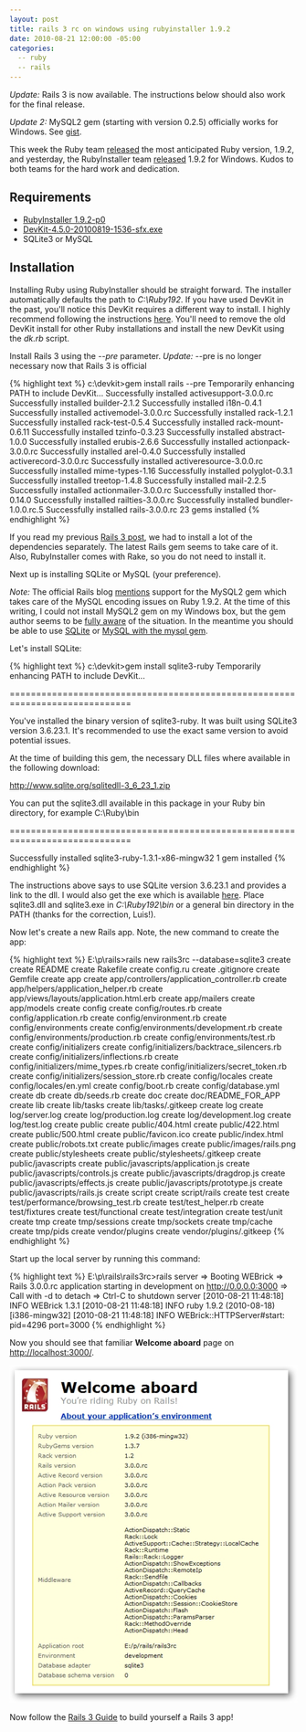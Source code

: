 ```yaml
---
layout: post
title: rails 3 rc on windows using rubyinstaller 1.9.2
date: 2010-08-21 12:00:00 -05:00
categories:
  -- ruby
  -- rails
---
```


*Update:* Rails 3 is now available.  The instructions below should also work for the final release.

*Update 2:* MySQL2 gem (starting with version 0.2.5) officially works for Windows.  See [gist](http://gist.github.com/635442).

This week the Ruby team [released](http://blade.nagaokaut.ac.jp/cgi-bin/scat.rb/ruby/ruby-talk/367983) the most anticipated Ruby version, 1.9.2, and yesterday, the RubyInstaller team [released](http://groups.google.com/group/rubyinstaller/browse_thread/thread/67902a04f12cc726#) 1.9.2 for Windows.  Kudos to both teams for the hard work and dedication.

## Requirements

* [RubyInstaller 1.9.2-p0](http://rubyforge.org/frs/download.php/72170/rubyinstaller-1.9.2-p0.exe) 
* [DevKit-4.5.0-20100819-1536-sfx.exe](http://github.com/downloads/oneclick/rubyinstaller/DevKit-4.5.0-20100819-1536-sfx.exe)
* SQLite3 or MySQL

## Installation

Installing Ruby using RubyInstaller should be straight forward.  The installer automatically defaults the path to *C:\Ruby192*.  If you have used DevKit in the past, you'll notice this DevKit requires a different way to install.  I highly recommend following the instructions [here](http://wiki.github.com/oneclick/rubyinstaller/development-kit).  You'll need to remove the old DevKit install for other Ruby installations and install the new DevKit using the *dk.rb* script.

Install Rails 3 using the *--pre* parameter.  *Update:* --pre is no longer necessary now that Rails 3 is official

{% highlight text %}
c:\devkit>gem install rails --pre
Temporarily enhancing PATH to include DevKit...
Successfully installed activesupport-3.0.0.rc
Successfully installed builder-2.1.2
Successfully installed i18n-0.4.1
Successfully installed activemodel-3.0.0.rc
Successfully installed rack-1.2.1
Successfully installed rack-test-0.5.4
Successfully installed rack-mount-0.6.11
Successfully installed tzinfo-0.3.23
Successfully installed abstract-1.0.0
Successfully installed erubis-2.6.6
Successfully installed actionpack-3.0.0.rc
Successfully installed arel-0.4.0
Successfully installed activerecord-3.0.0.rc
Successfully installed activeresource-3.0.0.rc
Successfully installed mime-types-1.16
Successfully installed polyglot-0.3.1
Successfully installed treetop-1.4.8
Successfully installed mail-2.2.5
Successfully installed actionmailer-3.0.0.rc
Successfully installed thor-0.14.0
Successfully installed railties-3.0.0.rc
Successfully installed bundler-1.0.0.rc.5
Successfully installed rails-3.0.0.rc
23 gems installed
{% endhighlight %}

If you read my previous [Rails 3 post](http://skim.la/2010/02/07/rails-3-beta-on-windows-using-rubyinstaller-187-rc2/), we had to install a lot of the dependencies separately.  The latest Rails gem seems to take care of it.  Also, RubyInstaller comes with Rake, so you do not need to install it.

Next up is installing SQLite or MySQL (your preference).

*Note:* The official Rails blog [mentions](http://weblog.rubyonrails.org/2010/7/26/rails-3-0-release-candidate) support for the MySQL2 gem which takes care of the MySQL encoding issues on Ruby 1.9.2.  At the time of this writing, I could not install MySQL2 gem on my Windows box, but the gem author seems to be [fully aware](http://github.com/brianmario/mysql2/issues#issue/8) of the situation.  In the meantime you should be able to use [SQLite](http://blog.mmediasys.com/2009/07/06/getting-started-with-rails-and-sqlite3/) or [MySQL with the mysql gem](http://blog.mmediasys.com/2009/07/06/getting-started-with-rails-and-mysql/).

Let's install SQLite:

{% highlight text %}
c:\devkit>gem install sqlite3-ruby
Temporarily enhancing PATH to include DevKit...

=============================================================================

  You've installed the binary version of sqlite3-ruby.
  It was built using SQLite3 version 3.6.23.1.
  It's recommended to use the exact same version to avoid potential issues.

  At the time of building this gem, the necessary DLL files where available
  in the following download:

  http://www.sqlite.org/sqlitedll-3_6_23_1.zip

  You can put the sqlite3.dll available in this package in your Ruby bin
  directory, for example C:\Ruby\bin

=============================================================================

Successfully installed sqlite3-ruby-1.3.1-x86-mingw32
1 gem installed
{% endhighlight %}

The instructions above says to use SQLite version 3.6.23.1 and provides a link to the dll.  I would also get the exe which is available [here](http://www.sqlite.org/sqlite-3_6_23_1.zip).  Place sqlite3.dll and sqlite3.exe in *C:\Ruby192\bin* or a general bin directory in the PATH (thanks for the correction, Luis!).

Now let's create a new Rails app.  Note, the new command to create the app:

{% highlight text %}
E:\p\rails>rails new rails3rc --database=sqlite3
      create
      create  README
      create  Rakefile
      create  config.ru
      create  .gitignore
      create  Gemfile
      create  app
      create  app/controllers/application_controller.rb
      create  app/helpers/application_helper.rb
      create  app/views/layouts/application.html.erb
      create  app/mailers
      create  app/models
      create  config
      create  config/routes.rb
      create  config/application.rb
      create  config/environment.rb
      create  config/environments
      create  config/environments/development.rb
      create  config/environments/production.rb
      create  config/environments/test.rb
      create  config/initializers
      create  config/initializers/backtrace_silencers.rb
      create  config/initializers/inflections.rb
      create  config/initializers/mime_types.rb
      create  config/initializers/secret_token.rb
      create  config/initializers/session_store.rb
      create  config/locales
      create  config/locales/en.yml
      create  config/boot.rb
      create  config/database.yml
      create  db
      create  db/seeds.rb
      create  doc
      create  doc/README_FOR_APP
      create  lib
      create  lib/tasks
      create  lib/tasks/.gitkeep
      create  log
      create  log/server.log
      create  log/production.log
      create  log/development.log
      create  log/test.log
      create  public
      create  public/404.html
      create  public/422.html
      create  public/500.html
      create  public/favicon.ico
      create  public/index.html
      create  public/robots.txt
      create  public/images
      create  public/images/rails.png
      create  public/stylesheets
      create  public/stylesheets/.gitkeep
      create  public/javascripts
      create  public/javascripts/application.js
      create  public/javascripts/controls.js
      create  public/javascripts/dragdrop.js
      create  public/javascripts/effects.js
      create  public/javascripts/prototype.js
      create  public/javascripts/rails.js
      create  script
      create  script/rails
      create  test
      create  test/performance/browsing_test.rb
      create  test/test_helper.rb
      create  test/fixtures
      create  test/functional
      create  test/integration
      create  test/unit
      create  tmp
      create  tmp/sessions
      create  tmp/sockets
      create  tmp/cache
      create  tmp/pids
      create  vendor/plugins
      create  vendor/plugins/.gitkeep
{% endhighlight %}

Start up the local server by running this command:

{% highlight text %}
E:\p\rails\rails3rc>rails server
=> Booting WEBrick
=> Rails 3.0.0.rc application starting in development on http://0.0.0.0:3000
=> Call with -d to detach
=> Ctrl-C to shutdown server
[2010-08-21 11:48:18] INFO  WEBrick 1.3.1
[2010-08-21 11:48:18] INFO  ruby 1.9.2 (2010-08-18) [i386-mingw32]
[2010-08-21 11:48:18] INFO  WEBrick::HTTPServer#start: pid=4296 port=3000
{% endhighlight %}

Now you should see that familiar **Welcome aboard** page on [http://localhost:3000/](http://localhost:3000/).

![Rails 3 RC](/images/rails3rc.jpg)

Now follow the [Rails 3 Guide](http://edgeguides.rubyonrails.org/) to build yourself a Rails 3 app!
